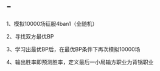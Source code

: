 # -


1、模拟10000场征服4ban1（全随机）

2、寻找双方最优BP

3、学习出最优BP后，在最优BP条件下再次模拟10000场

4、输出胜率即预测胜率，定义最后一小局输方职业为背锅职业

